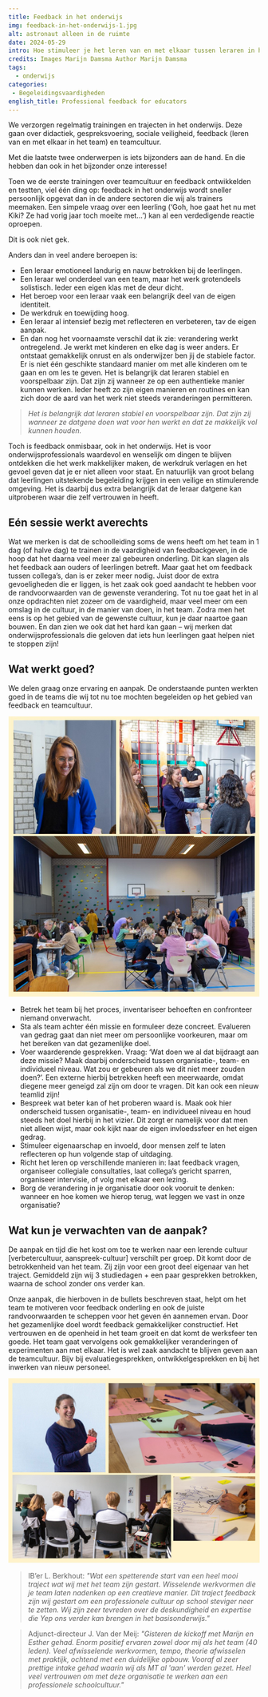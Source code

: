 ```yaml
---
title: Feedback in het onderwijs
img: feedback-in-het-onderwijs-1.jpg
alt: astronaut alleen in de ruimte
date: 2024-05-29
intro: Hoe stimuleer je het leren van en met elkaar tussen leraren in het onderwijs? Dat is een vraag waar veel scholen tegenaanlopen. Wij delen onze aanpak en tips.
credits: Images Marijn Damsma Author Marijn Damsma
tags:
  - onderwijs
categories:
 - Begeleidingsvaardigheden
english_title: Professional feedback for educators
---
```


We verzorgen regelmatig trainingen en trajecten in het onderwijs. Deze gaan over didactiek, gespreksvoering, sociale veiligheid, feedback (leren van en met elkaar in het team) en teamcultuur.

Met die laatste twee onderwerpen is iets bijzonders aan de hand. En die hebben dan ook in het bijzonder onze interesse!

Toen we de eerste trainingen over teamcultuur en feedback ontwikkelden en testten, viel één ding op: feedback in het onderwijs wordt sneller persoonlijk opgevat dan in de andere sectoren die wij als trainers meemaken. Een simpele vraag over een leerling (‘Goh, hoe gaat het nu met Kiki? Ze had vorig jaar toch moeite met...’) kan al een verdedigende reactie oproepen.

Dit is ook niet gek.

Anders dan in veel andere beroepen is:

- Een leraar emotioneel landurig en nauw betrokken bij de leerlingen.
- Een leraar wel onderdeel van een team, maar het werk grotendeels solistisch. Ieder een eigen klas met de deur dicht.
- Het beroep voor een leraar vaak een belangrijk deel van de eigen identiteit.
- De werkdruk en toewijding hoog.
- Een leraar al intensief bezig met reflecteren en verbeteren, tav de eigen aanpak.
- En dan nog het voornaamste verschil dat ik zie: verandering werkt ontregelend. Je werkt met kinderen en elke dag is weer anders. Er ontstaat gemakkelijk onrust en als onderwijzer ben jij de stabiele factor. Er is niet één geschikte standaard manier om met alle kinderen om te gaan en om les te geven. Het is belangrijk dat leraren stabiel en voorspelbaar zijn. Dat zijn zij wanneer ze op een authentieke manier kunnen werken. Ieder heeft zo zijn eigen manieren en routines en kan zich door de aard van het werk niet steeds veranderingen permitteren.

>_Het is belangrijk dat leraren stabiel en voorspelbaar zijn. Dat zijn zij wanneer ze datgene doen wat voor hen werkt en dat ze makkelijk vol kunnen houden._

Toch is feedback onmisbaar, ook in het onderwijs. Het is voor onderwijsprofessionals waardevol en wenselijk om dingen te blijven ontdekken die het werk makkelijker maken, de werkdruk verlagen en het gevoel geven dat je er niet alleen voor staat. En natuurlijk van groot belang dat leerlingen uitstekende begeleiding krijgen in een veilige en stimulerende omgeving. Het is daarbij dus extra belangrijk dat de leraar datgene kan uitproberen waar die zelf vertrouwen in heeft.

## Eén sessie werkt averechts

Wat we merken is dat de schoolleiding soms de wens heeft om het team in 1 dag (of halve dag) te trainen in de vaardigheid van feedbackgeven, in de hoop dat het daarna veel meer zal gebeuren onderling. Dit kan slagen als het feedback aan ouders of leerlingen betreft. Maar gaat het om feedback tussen collega’s, dan is er zeker meer nodig. Juist door de extra gevoeligheden die er liggen, is het zaak ook goed aandacht te hebben voor de randvoorwaarden van de gewenste verandering. Tot nu toe gaat het in al onze opdrachten niet zozeer om de vaardigheid, maar veel meer om een omslag in de cultuur, in de manier van doen, in het team. Zodra men het eens is op het gebied van de gewenste cultuur, kun je daar naartoe gaan bouwen. En dan zien we ook dat het hard kan gaan – wij merken dat onderwijsprofessionals die geloven dat iets hun leerlingen gaat helpen niet te stoppen zijn!

## Wat werkt goed?

We delen graag onze ervaring en aanpak. De onderstaande punten werkten goed in de teams die wij tot nu toe mochten begeleiden op het gebied van feedback en teamcultuur.

![collage van verschillende fotos van onderwijsteams in training in een gymzaal](./feedback-in-het-onderwijs-3.jpg)

- Betrek het team bij het proces, inventariseer behoeften en confronteer niemand onverwacht.
- Sta als team achter één missie en formuleer deze concreet. Evalueren van gedrag gaat dan niet meer om persoonlijke voorkeuren, maar om het bereiken van dat gezamenlijke doel.
- Voer waarderende gesprekken. Vraag: ‘Wat doen we al dat bijdraagt aan deze missie? Maak daarbij onderscheid tussen organisatie-, team- en individueel niveau. Wat zou er gebeuren als we dit niet meer zouden doen?’. Een externe hierbij betrekken heeft een meerwaarde, omdat diegene meer geneigd zal zijn om door te vragen. Dit kan ook een nieuw teamlid zijn!
- Bespreek wat beter kan of het proberen waard is. Maak ook hier onderscheid tussen organisatie-, team- en individueel niveau en houd steeds het doel hierbij in het vizier. Dit zorgt er namelijk voor dat men niet alleen wijst, maar ook kijkt naar de eigen invloedssfeer en het eigen gedrag.
- Stimuleer eigenaarschap en invoeld, door mensen zelf te laten reflecteren op hun volgende stap of uitdaging.
- Richt het leren op verschillende manieren in: laat feedback vragen, organiseer collegiale consultaties, laat collega’s gericht sparren, organiseer intervisie, of volg met elkaar een lezing.
- Borg de verandering in je organisatie door ook vooruit te denken: wanneer en hoe komen we hierop terug, wat leggen we vast in onze organisatie?

## Wat kun je verwachten van de aanpak?

De aanpak en tijd die het kost om toe te werken naar een lerende cultuur [verbetercultuur, aanspreek-cultuur] verschilt per groep. Dit komt door de betrokkenheid van het team. Zij zijn voor een groot deel eigenaar van het traject. Gemiddeld zijn wij 3 studiedagen + een paar gesprekken betrokken, waarna de school zonder ons verder kan.

Onze aanpak, die hierboven in de bullets beschreven staat, helpt om het team te motiveren voor feedback onderling en ook de juiste randvoorwaarden te scheppen voor het geven én aannemen ervan. Door het gezamenlijke doel wordt feedback gemakkelijker constructief. Het vertrouwen en de openheid in het team groeit en dat komt de werksfeer ten goede. Het team gaat vervolgens ook gemakkelijker veranderingen of experimenten aan met elkaar. Het is wel zaak aandacht te blijven geven aan de teamcultuur. Bijv bij evaluatiegesprekken, ontwikkelgesprekken en bij het inwerken van nieuw personeel.

![collage van verschillende fotos van onderwijsteams in training](./feedback-in-het-onderwijs-2.jpg)

> IB’er L. Berkhout: _"Wat een spetterende start van een heel mooi traject wat wij met het team zijn gestart. Wisselende werkvormen die je team laten nadenken op een creatieve manier. Dit traject feedback zijn wij gestart om een professionele cultuur op school steviger neer te zetten. Wij zijn zeer tevreden over de deskundigheid en expertise die Yep ons verder kan brengen in het basisonderwijs."_

> Adjunct-directeur J. Van der Meij: _"Gisteren de kickoff met Marijn en Esther gehad. Enorm positief ervaren zowel door mij als het team (40 leden). Veel afwisselende werkvormen, tempo, theorie afwisselen met praktijk, ochtend met een duidelijke opbouw. Vooraf al zeer prettige intake gehad waarin wij als MT al 'aan' werden gezet. Heel veel vertrouwen om met deze organisatie te werken aan een professionele schoolcultuur."_